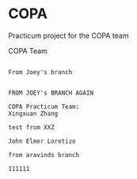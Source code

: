 # COPA
Practicum project for the COPA team


COPA Team
~~~JOEY~~~

From Joey's branch


FROM JOEY's BRANCH AGAIN

COPA Practicum Team:
Xingxuan Zhang

test from XXZ

John Elmer Loretizo

from aravinds branch

111111

